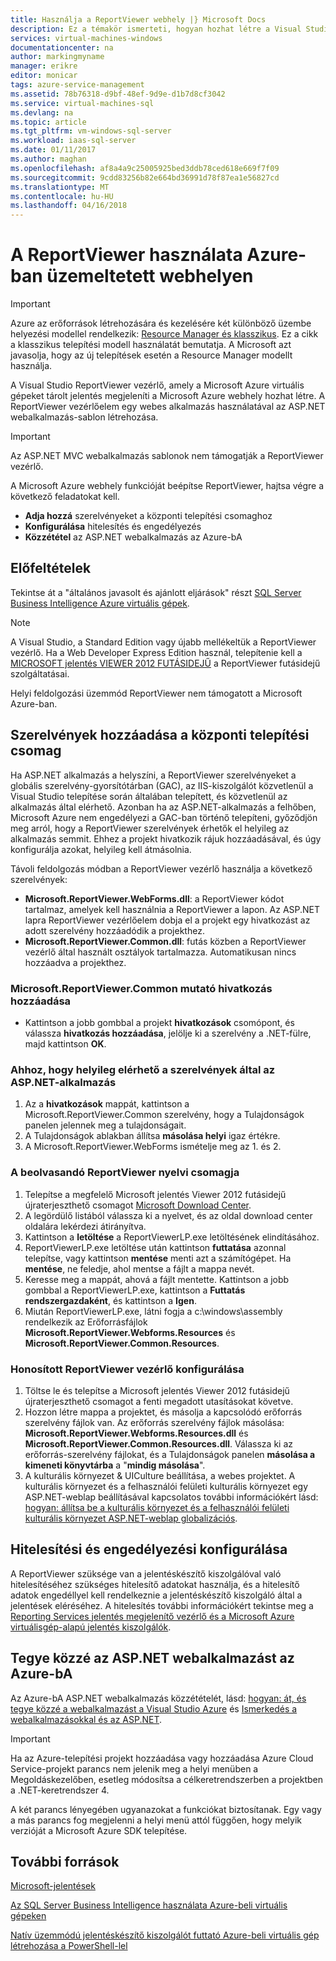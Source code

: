 ```yaml
---
title: Használja a ReportViewer webhely |} Microsoft Docs
description: Ez a témakör ismerteti, hogyan hozhat létre a Visual Studio ReportViewer vezérlő, amely a Microsoft Azure virtuális gépeket tárolt jelentés megjeleníti a Microsoft Azure webhely.
services: virtual-machines-windows
documentationcenter: na
author: markingmyname
manager: erikre
editor: monicar
tags: azure-service-management
ms.assetid: 78b76318-d9bf-48ef-9d9e-d1b7d8cf3042
ms.service: virtual-machines-sql
ms.devlang: na
ms.topic: article
ms.tgt_pltfrm: vm-windows-sql-server
ms.workload: iaas-sql-server
ms.date: 01/11/2017
ms.author: maghan
ms.openlocfilehash: af8a4a9c25005925bed3ddb78ced618e669f7f09
ms.sourcegitcommit: 9cdd83256b82e664bd36991d78f87ea1e56827cd
ms.translationtype: MT
ms.contentlocale: hu-HU
ms.lasthandoff: 04/16/2018
---
```

# <a name="use-reportviewer-in-a-web-site-hosted-in-azure"></a>A ReportViewer használata Azure-ban üzemeltetett webhelyen
> [!IMPORTANT] 
> Azure az erőforrások létrehozására és kezelésére két különböző üzembe helyezési modellel rendelkezik: [Resource Manager és klasszikus](../../../azure-resource-manager/resource-manager-deployment-model.md). Ez a cikk a klasszikus telepítési modell használatát bemutatja. A Microsoft azt javasolja, hogy az új telepítések esetén a Resource Manager modellt használja.

A Visual Studio ReportViewer vezérlő, amely a Microsoft Azure virtuális gépeket tárolt jelentés megjeleníti a Microsoft Azure webhely hozhat létre. A ReportViewer vezérlőelem egy webes alkalmazás használatával az ASP.NET webalkalmazás-sablon létrehozása.

> [!IMPORTANT]
> Az ASP.NET MVC webalkalmazás sablonok nem támogatják a ReportViewer vezérlő.

A Microsoft Azure webhely funkcióját beépítse ReportViewer, hajtsa végre a következő feladatokat kell.

* **Adja hozzá** szerelvényeket a központi telepítési csomaghoz
* **Konfigurálása** hitelesítés és engedélyezés
* **Közzététel** az ASP.NET webalkalmazás az Azure-bA

## <a name="prerequisites"></a>Előfeltételek
Tekintse át a "általános javasolt és ajánlott eljárások" részt [SQL Server Business Intelligence Azure virtuális gépek](../classic/ps-sql-bi.md).

> [!NOTE]
> A Visual Studio, a Standard Edition vagy újabb mellékeltük a ReportViewer vezérlő. Ha a Web Developer Express Edition használ, telepítenie kell a [MICROSOFT jelentés VIEWER 2012 FUTÁSIDEJŰ](https://www.microsoft.com/download/details.aspx?id=35747) a ReportViewer futásidejű szolgáltatásai.
> 
> Helyi feldolgozási üzemmód ReportViewer nem támogatott a Microsoft Azure-ban.

## <a name="adding-assemblies-to-the-deployment-package"></a>Szerelvények hozzáadása a központi telepítési csomag
Ha ASP.NET alkalmazás a helyszíni, a ReportViewer szerelvényeket a globális szerelvény-gyorsítótárban (GAC), az IIS-kiszolgálót közvetlenül a Visual Studio telepítése során általában telepített, és közvetlenül az alkalmazás által elérhető. Azonban ha az ASP.NET-alkalmazás a felhőben, Microsoft Azure nem engedélyezi a GAC-ban történő telepíteni, győződjön meg arról, hogy a ReportViewer szerelvények érhetők el helyileg az alkalmazás semmit. Ehhez a projekt hivatkozik rájuk hozzáadásával, és úgy konfigurálja azokat, helyileg kell átmásolnia.

Távoli feldolgozás módban a ReportViewer vezérlő használja a következő szerelvények:

* **Microsoft.ReportViewer.WebForms.dll**: a ReportViewer kódot tartalmaz, amelyek kell használnia a ReportViewer a lapon. Az ASP.NET lapra ReportViewer vezérlőelem dobja el a projekt egy hivatkozást az adott szerelvény hozzáadódik a projekthez.
* **Microsoft.ReportViewer.Common.dll**: futás közben a ReportViewer vezérlő által használt osztályok tartalmazza. Automatikusan nincs hozzáadva a projekthez.

### <a name="to-add-a-reference-to-microsoftreportviewercommon"></a>Microsoft.ReportViewer.Common mutató hivatkozás hozzáadása
* Kattintson a jobb gombbal a projekt **hivatkozások** csomópont, és válassza **hivatkozás hozzáadása**, jelölje ki a szerelvény a .NET-fülre, majd kattintson **OK**.

### <a name="to-make-the-assemblies-locally-accessible-by-your-aspnet-application"></a>Ahhoz, hogy helyileg elérhető a szerelvények által az ASP.NET-alkalmazás
1. Az a **hivatkozások** mappát, kattintson a Microsoft.ReportViewer.Common szerelvény, hogy a Tulajdonságok panelen jelennek meg a tulajdonságait.
2. A Tulajdonságok ablakban állítsa **másolása helyi** igaz értékre.
3. A Microsoft.ReportViewer.WebForms ismételje meg az 1. és 2.

### <a name="to-get-reportviewer-language-pack"></a>A beolvasandó ReportViewer nyelvi csomagja
1. Telepítse a megfelelő Microsoft jelentés Viewer 2012 futásidejű újraterjeszthető csomagot [Microsoft Download Center](http://go.microsoft.com/fwlink/?LinkId=317386).
2. A legördülő listából válassza ki a nyelvet, és az oldal download center oldalára lekérdezi átirányítva.
3. Kattintson a **letöltése** a ReportViewerLP.exe letöltésének elindításához.
4. ReportViewerLP.exe letöltése után kattintson **futtatása** azonnal telepítse, vagy kattintson **mentése** menti azt a számítógépet. Ha **mentése**, ne feledje, ahol mentse a fájlt a mappa nevét.
5. Keresse meg a mappát, ahová a fájlt mentette. Kattintson a jobb gombbal a ReportViewerLP.exe, kattintson a **Futtatás rendszergazdaként**, és kattintson a **Igen**.
6. Miután ReportViewerLP.exe, látni fogja a c:\windows\assembly rendelkezik az Erőforrásfájlok **Microsoft.ReportViewer.Webforms.Resources** és **Microsoft.ReportViewer.Common.Resources**.

### <a name="to-configure-for-localized-reportviewer-control"></a>Honosított ReportViewer vezérlő konfigurálása
1. Töltse le és telepítse a Microsoft jelentés Viewer 2012 futásidejű újraterjeszthető csomagot a fenti megadott utasításokat követve.
2. Hozzon létre <language> mappa a projektet, és másolja a kapcsolódó erőforrás szerelvény fájlok van. Az erőforrás szerelvény fájlok másolása: **Microsoft.ReportViewer.Webforms.Resources.dll** és **Microsoft.ReportViewer.Common.Resources.dll**. Válassza ki az erőforrás-szerelvény fájlokat, és a Tulajdonságok panelen **másolása a kimeneti könyvtárba** a "**mindig másolása**".
3. A kulturális környezet & UICulture beállítása, a webes projektet. A kulturális környezet és a felhasználói felületi kulturális környezet egy ASP.NET-weblap beállításával kapcsolatos további információkért lásd: [hogyan: állítsa be a kulturális környezet és a felhasználói felületi kulturális környezet ASP.NET-weblap globalizációs](http://go.microsoft.com/fwlink/?LinkId=237461).

## <a name="configuring-authentication-and-authorization"></a>Hitelesítési és engedélyezési konfigurálása
A ReportViewer szüksége van a jelentéskészítő kiszolgálóval való hitelesítéséhez szükséges hitelesítő adatokat használja, és a hitelesítő adatok engedéllyel kell rendelkeznie a jelentéskészítő kiszolgáló által a jelentések eléréséhez. A hitelesítés további információkért tekintse meg a [Reporting Services jelentés megjelenítő vezérlő és a Microsoft Azure virtuálisgép-alapú jelentés kiszolgálók](https://msdn.microsoft.com/library/azure/dn753698.aspx).

## <a name="publish-the-aspnet-web-application-to-azure"></a>Tegye közzé az ASP.NET webalkalmazást az Azure-bA
Az Azure-bA ASP.NET webalkalmazás közzétételét, lásd: [hogyan: át, és tegye közzé a webalkalmazást a Visual Studio Azure](../../../vs-azure-tools-migrate-publish-web-app-to-cloud-service.md) és [Ismerkedés a webalkalmazásokkal és az ASP.NET](../../../app-service/app-service-web-get-started-dotnet.md).

> [!IMPORTANT]
> Ha az Azure-telepítési projekt hozzáadása vagy hozzáadása Azure Cloud Service-projekt parancs nem jelenik meg a helyi menüben a Megoldáskezelőben, esetleg módosítsa a célkeretrendszerben a projektben a .NET-keretrendszer 4.
> 
> A két parancs lényegében ugyanazokat a funkciókat biztosítanak. Egy vagy a más parancs fog megjelenni a helyi menü attól függően, hogy melyik verzióját a Microsoft Azure SDK telepítése.
> 
> 

## <a name="resources"></a>További források
[Microsoft-jelentések](http://go.microsoft.com/fwlink/?LinkId=205399)

[Az SQL Server Business Intelligence használata Azure-beli virtuális gépeken](../classic/ps-sql-bi.md)

[Natív üzemmódú jelentéskészítő kiszolgálót futtató Azure-beli virtuális gép létrehozása a PowerShell-lel](../classic/ps-sql-report.md)


